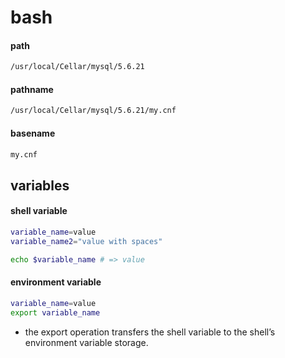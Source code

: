 bash
===

#### path
```bash
/usr/local/Cellar/mysql/5.6.21
```

#### pathname
```bash
/usr/local/Cellar/mysql/5.6.21/my.cnf
```

#### basename
```bash
my.cnf
```

variables
---

#### shell variable
```bash
variable_name=value
variable_name2="value with spaces"

echo $variable_name # => value
```

#### environment variable
```bash
variable_name=value
export variable_name
```

- the export operation transfers the shell variable to the shell’s environment variable storage.
